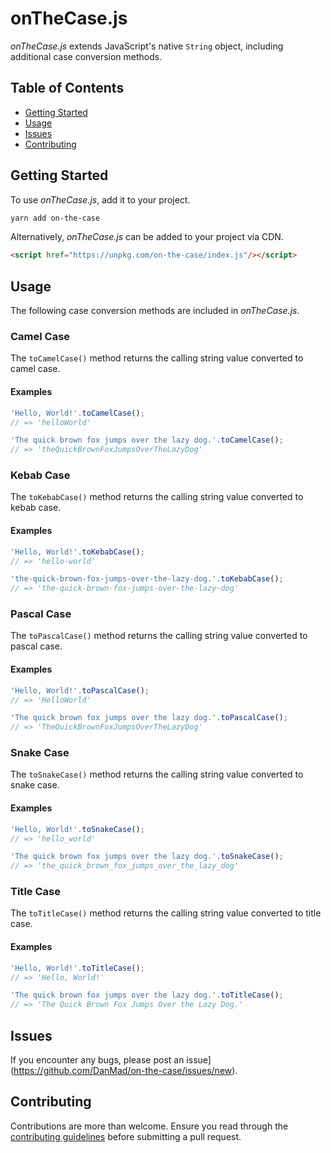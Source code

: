# onTheCase.js

_onTheCase.js_ extends JavaScript's native `String` object, including additional
case conversion methods.

## Table of Contents

- [Getting Started](#getting-started)
- [Usage](#usage)
- [Issues](#issues)
- [Contributing](#contributing)

## Getting Started

To use _onTheCase.js_, add it to your project.

```sh
yarn add on-the-case
```

Alternatively, _onTheCase.js_ can be added to your project via CDN.

```html
<script href="https://unpkg.com/on-the-case/index.js"/></script>
```

## Usage

The following case conversion methods are included in _onTheCase.js_.

### Camel Case

The `toCamelCase()` method returns the calling string value converted to camel
case.

#### Examples

```js
'Hello, World!'.toCamelCase();
// => 'helloWorld'

'The quick brown fox jumps over the lazy dog.'.toCamelCase();
// => 'theQuickBrownFoxJumpsOverTheLazyDog'
```

### Kebab Case

The `toKebabCase()` method returns the calling string value converted to kebab
case.

#### Examples

```js
'Hello, World!'.toKebabCase();
// => 'hello-world'

'the-quick-brown-fox-jumps-over-the-lazy-dog.'.toKebabCase();
// => 'the-quick-brown-fox-jumps-over-the-lazy-dog'
```

### Pascal Case

The `toPascalCase()` method returns the calling string value converted to pascal
case.

#### Examples

```js
'Hello, World!'.toPascalCase();
// => 'HelloWorld'

'The quick brown fox jumps over the lazy dog.'.toPascalCase();
// => 'TheQuickBrownFoxJumpsOverTheLazyDog'
```

### Snake Case

The `toSnakeCase()` method returns the calling string value converted to snake
case.

#### Examples

```js
'Hello, World!'.toSnakeCase();
// => 'hello_world'

'The quick brown fox jumps over the lazy dog.'.toSnakeCase();
// => 'the_quick_brown_fox_jumps_over_the_lazy_dog'
```

### Title Case

The `toTitleCase()` method returns the calling string value converted to title
case.

#### Examples

```js
'Hello, World!'.toTitleCase();
// => 'Hello, World!'

'The quick brown fox jumps over the lazy dog.'.toTitleCase();
// => 'The Quick Brown Fox Jumps Over the Lazy Dog.'
```

## Issues

If you encounter any bugs, please
post an issue](https://github.com/DanMad/on-the-case/issues/new).

## Contributing

Contributions are more than welcome. Ensure you read through the
[contributing guidelines](https://github.com/DanMad/on-the-case/blob/main/CONTRIBUTING.md)
before submitting a pull request.
